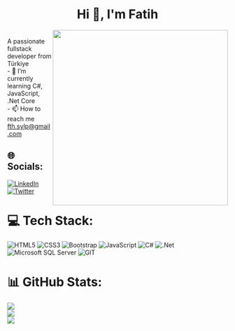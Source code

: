 <h1 align="center">Hi 👋, I'm Fatih </h1> 
<div align="center"><img src="https://raw.githubusercontent.com/TheDudeThatCode/TheDudeThatCode/master/Assets/Developer.gif" align = "right" width="400"></div>
<br> A passionate fullstack developer from Türkiye <br> - 🌱 I’m currently learning C#, JavaScript, .Net Core
<br>- 📫 How to reach me <a href="mailto:fth.sylp@gmail.com">fth.sylp@gmail.com</a>



## 🌐 Socials:
[![LinkedIn](https://img.shields.io/badge/LinkedIn-%230077B5.svg?logo=linkedin&logoColor=white)](https://www.linkedin.com/in/fatih-soyalp-283623171/) [![Twitter](https://img.shields.io/badge/Twitter-%231DA1F2.svg?logo=Twitter&logoColor=white)](https://twitter.com/fthsylp) 

# 💻 Tech Stack:
![HTML5](https://img.shields.io/badge/HTML5-E34F26?style=for-the-badge&logo=html5&logoColor=white)  ![CSS3](https://img.shields.io/badge/CSS3-1572B6?style=for-the-badge&logo=css3&logoColor=white) ![Bootstrap](https://img.shields.io/badge/bootstrap-%23563D7C.svg?style=for-the-badge&logo=bootstrap&logoColor=white) ![JavaScript](https://img.shields.io/badge/javascript-%23323330.svg?style=for-the-badge&logo=javascript&logoColor=%23F7DF1E) ![C#](https://img.shields.io/badge/C%23-239120?style=for-the-badge&logo=c-sharp&logoColor=white) ![.Net](https://img.shields.io/badge/.NET-5C2D91?style=for-the-badge&logo=.net&logoColor=white) ![Microsoft SQL Server](https://img.shields.io/badge/Microsoft_Access-A4373A?style=for-the-badge&logo=microsoft-access&logoColor=white) ![GIT](https://img.shields.io/badge/GIT-E44C30?style=for-the-badge&logo=git&logoColor=white) 

# 📊 GitHub Stats:
![](https://github-readme-stats.vercel.app/api?username=Fthsylp&theme=midnight-purple&hide_border=false&include_all_commits=false&count_private=false)<br/>
![](https://github-readme-streak-stats.herokuapp.com/?user=Fthsylp&theme=midnight-purple&hide_border=false)<br/>
![](https://github-readme-stats.vercel.app/api/top-langs/?username=Fthsylp&theme=midnight-purple&hide_border=false&include_all_commits=false&count_private=false&layout=compact)





